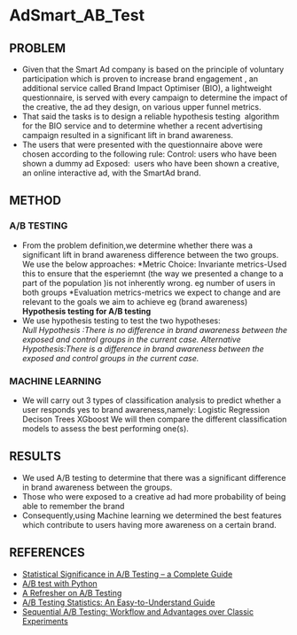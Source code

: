 # AdSmart_AB_Test

## **PROBLEM**

* Given that the  Smart Ad company is based on the principle of voluntary participation which is proven to increase brand engagement ,
  an additional service called Brand Impact Optimiser (BIO), a lightweight questionnaire, is served with every campaign to determine 
  the impact of the creative, the ad they design, on various upper funnel metrics.
* That said the  tasks is to design a reliable hypothesis testing  algorithm for the BIO service and to determine whether a recent advertising
  campaign resulted in a significant    lift in brand awareness.
* The users that were presented with the questionnaire above were chosen according to the following rule:
     Control: users who have been shown a dummy ad
     Exposed:  users who have been shown a creative, an online interactive ad, with the SmartAd brand.
     
     
## **METHOD**
 ### **A/B TESTING**
   * From the problem definition,we determine whether there was a significant lift in brand awareness difference between the two groups.
      We use the below approaches:
       *Metric Choice:
           Invariante metrics-Used this to ensure that the esperiemnt (the way we presented a change to a part of the population )is not inherently 
             wrong. eg number of users in both groups
       *Evaluation metrics-metrics we expect to change and are relevant to the goals we aim to achieve eg (brand awareness)
**Hypothesis testing for A/B testing**
  * We use hypothesis testing to test the two hypotheses:   
       *Null Hypothesis :There is no difference in brand awareness between the exposed and control  groups in the current case.*
       *Alternative Hypothesis:There is a difference in brand awareness between the exposed and       control groups in the current case.*
       
### **MACHINE LEARNING**
 * We will carry out 3 types of classification analysis to predict whether a user responds yes to brand awareness,namely:
        Logistic Regression
        Decison Trees 
        XGboost
     We will then compare the different classification models to assess the best performing one(s).
     
## RESULTS
   * We used A/B testing to determine that there was a significant difference in brand awareness between the groups.
   * Those who were exposed to a creative ad had more probability of being able to remember the brand
   * Consequently,using Machine learning we determined the best features which contribute to users having more awareness on a certain brand.
   
   
## REFERENCES
* [Statistical Significance in A/B Testing – a Complete Guide](http://blog.analytics-toolkit.com/2017/statistical-significance-ab-testing-complete-guide/)
* [A/B test with Python](https://www.kaggle.com/tammyrotem/ab-tests-with-python/notebook)
* [A Refresher on A/B Testing](https://hbr.org/2017/06/a-refresher-on-ab-testing)
* [A/B Testing Statistics: An Easy-to-Understand Guide](https://cxl.com/blog/ab-testing-statistics/)
* [Sequential A/B Testing: Workflow and Advantages over Classic Experiments](https://splitmetrics.com/blog/sequential-a-b-testing/)
